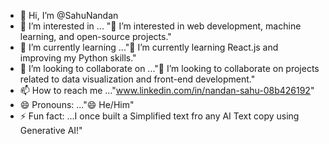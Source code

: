 - 👋 Hi, I’m @SahuNandan
- 👀 I’m interested in ... "👀 I’m interested in web development, machine learning, and open-source projects."
- 🌱 I’m currently learning ..."🌱 I’m currently learning React.js and improving my Python skills."
- 💞️ I’m looking to collaborate on ..."💞️ I’m looking to collaborate on projects related to data visualization and front-end development."
- 📫 How to reach me ..."www.linkedin.com/in/nandan-sahu-08b426192"
- 😄 Pronouns: ..."😄 He/Him"
- ⚡ Fun fact: ...I once built a Simplified text fro any AI Text copy using Generative AI!"

<!---
SahuNandan/SahuNandan is a ✨ special ✨ repository because its `README.md` (this file) appears on your GitHub profile.
You can click the Preview link to take a look at your changes.
--->
